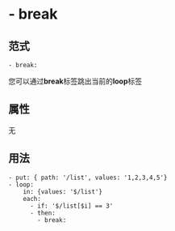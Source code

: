 # \- break

## 范式
```
- break: 
```
您可以通过**break**标签跳出当前的**loop**标签

## 属性
无

## 用法
```
- put: { path: '/list', values: '1,2,3,4,5'}
- loop:
    in: {values: '$/list'} 
    each:
      - if: '$/list[$i] == 3' 
      - then:
        - break: 
```